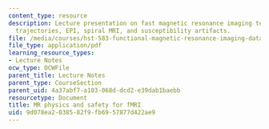 ```yaml
---
content_type: resource
description: Lecture presentation on fast magnetic resonance imaging techniques, k-space
  trajectories, EPI, spiral MRI, and susceptibility artifacts.
file: /media/courses/hst-583-functional-magnetic-resonance-imaging-data-acquisition-and-analysis-fall-2008/9d078ea2038582f9fb6957877d422ae9_0924_lw_physics1.pdf
file_type: application/pdf
learning_resource_types:
- Lecture Notes
ocw_type: OCWFile
parent_title: Lecture Notes
parent_type: CourseSection
parent_uid: 4a37abf7-a103-068d-dcd2-e39dab1baebb
resourcetype: Document
title: MR physics and safety for fMRI
uid: 9d078ea2-0385-82f9-fb69-57877d422ae9
---
```

